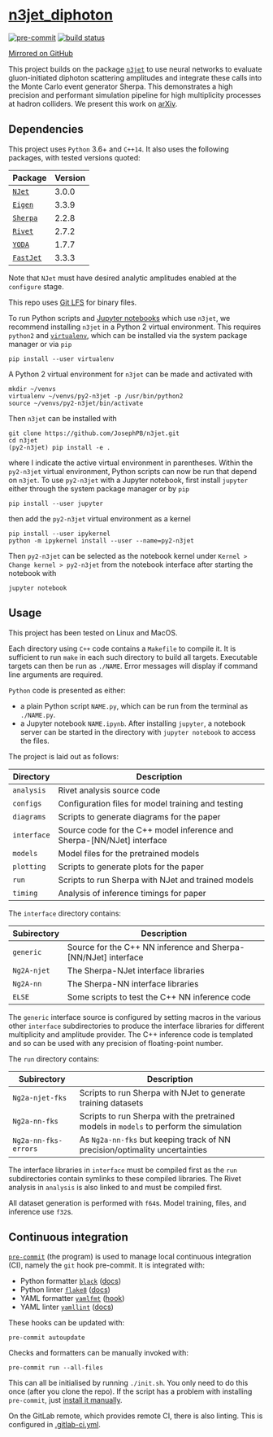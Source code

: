 # [n3jet_diphoton](https://gitlab.com/JosephPB/n3jet_diphoton)

[![pre-commit](https://img.shields.io/badge/pre--commit-enabled-brightgreen?logo=pre-commit&logoColor=white)](https://github.com/pre-commit/pre-commit)
[![build status](https://gitlab.com/JosephPB/n3jet_diphoton/badges/main/pipeline.svg?ignore_skipped=true)](https://gitlab.com/JosephPB/n3jet_diphoton/-/pipelines)

[Mirrored on GitHub](https://github.com/JosephPB/n3jet_diphoton)

This project builds on the package [`n3jet`](https://github.com/JosephPB/n3jet) to use neural networks to evaluate gluon-initiated diphoton scattering amplitudes and integrate these calls into the Monte Carlo event generator Sherpa.
This demonstrates a high precision and performant simulation pipeline for high multiplicity processes at hadron colliders.
We present this work on [arXiv](https://arxiv.org/abs/2106.09474v1).

## Dependencies

This project uses `Python` 3.6+ and `C++14`.
It also uses the following packages, with tested versions quoted:

| Package                                   | Version |
| ----------------------------------------- | ------- |
| [`NJet`](https://bitbucket.org/njet/njet) | 3.0.0   |
| [`Eigen`](https://eigen.tuxfamily.org)    | 3.3.9   |
| [`Sherpa`](https://sherpa-team.gitlab.io) | 2.2.8   |
| [`Rivet`](https://rivet.hepforge.org)     | 2.7.2   |
| [`YODA`](https://yoda.hepforge.org/)      | 1.7.7   |
| [`FastJet`](http://fastjet.fr/)           | 3.3.3   |

Note that `NJet` must have desired analytic amplitudes enabled at the `configure` stage.

This repo uses [Git LFS](https://git-lfs.github.com/) for binary files.

To run Python scripts and [Jupyter notebooks](https://jupyter.org/) which use `n3jet`, we recommend installing `n3jet` in a Python 2 virtual environment.
This requires `python2` and [`virtualenv`](https://virtualenv.pypa.io), which can be installed via the system package manager or via `pip`
```shell
pip install --user virtualenv
```
A Python 2 virtual environment for `n3jet` can be made and activated with
```shell
mkdir ~/venvs
virtualenv ~/venvs/py2-n3jet -p /usr/bin/python2
source ~/venvs/py2-n3jet/bin/activate
```
Then `n3jet` can be installed with
```shell
git clone https://github.com/JosephPB/n3jet.git
cd n3jet
(py2-n3jet) pip install -e .
```
where I indicate the active virtual environment in parentheses.
Within the `py2-n3jet` virtual environment, Python scripts can now be run that depend on `n3jet`.
To use `py2-n3jet` with a Jupyter notebook, first install `jupyter` either through the system package manager or by `pip`
```shell
pip install --user jupyter
```
then add the `py2-n3jet` virtual environment as a kernel
```shell
pip install --user ipykernel
python -m ipykernel install --user --name=py2-n3jet
```
Then `py2-n3jet` can be selected as the notebook kernel under `Kernel > Change kernel > py2-n3jet` from the notebook interface after starting the notebook with
```shell
jupyter notebook
```

## Usage

This project has been tested on Linux and MacOS.

Each directory using `C++` code contains a `Makefile` to compile it.
It is sufficient to run `make` in each such directory to build all targets.
Executable targets can then be run as `./NAME`.
Error messages will display if command line arguments are required.

`Python` code is presented as either:

-   a plain Python script `NAME.py`, which can be run from the terminal as `./NAME.py`.
-   a Jupyter notebook `NAME.ipynb`. After installing `jupyter`, a notebook server can be started in the directory with `jupyter notebook` to access the files.

The project is laid out as follows:

| Directory   | Description                                                            |
| ----------- | ---------------------------------------------------------------------- |
| `analysis`  | Rivet analysis source code                                             |
| `configs`   | Configuration files for model training and testing                     |
| `diagrams`  | Scripts to generate diagrams for the paper                             |
| `interface` | Source code for the C++ model inference and Sherpa-[NN/NJet] interface |
| `models`    | Model files for the pretrained models                                  |
| `plotting`  | Scripts to generate plots for the paper                                |
| `run`       | Scripts to run Sherpa with NJet and trained models                     |
| `timing`    | Analysis of inference timings for paper                                |

The `interface` directory contains:

| Subirectory | Description                                                    |
| ----------- | -------------------------------------------------------------- |
| `generic`   | Source for the C++ NN inference and Sherpa-[NN/NJet] interface |
| `Ng2A-njet` | The Sherpa-NJet interface libraries                            |
| `Ng2A-nn`   | The Sherpa-NN interface libraries                              |
| `ELSE`      | Some scripts to test the C++ NN inference code                 |

The `generic` interface source is configured by setting macros in the various other `interface` subdirectories to produce the interface libraries for different multiplicity and amplitude provider.
The C++ inference code is templated and so can be used with any precision of floating-point number.

The `run` directory contains:

| Subirectory          | Description                                                                            |
| -------------------- | -------------------------------------------------------------------------------------- |
| `Ng2a-njet-fks`      | Scripts to run Sherpa with NJet to generate training datasets                          |
| `Ng2a-nn-fks`        | Scripts to run Sherpa with the pretrained models in `models` to perform the simulation |
| `Ng2a-nn-fks-errors` | As `Ng2a-nn-fks` but keeping track of NN precision/optimality uncertainties            |

The interface libraries in `interface` must be compiled first as the `run` subdirectories contain symlinks to these compiled libraries.
The Rivet analysis in `analysis` is also linked to and must be compiled first.

All dataset generation is performed with `f64`s.
Model training, files, and inference use `f32`s.

## Continuous integration

[`pre-commit`](https://pre-commit.com/) (the program) is used to manage local continuous integration (CI), namely the `git` hook pre-commit.
It is integrated with:

-   Python formatter [`black`](https://github.com/psf/black) ([docs](https://black.readthedocs.io/en/stable/integrations/source_version_control.html))
-   Python linter [`flake8`](https://github.com/pycqa/flake8) ([docs](https://flake8.pycqa.org/en/latest/user/using-hooks.html))
-   YAML formatter [`yamlfmt`](https://github.com/mmlb/yamlfmt) ([hook](https://github.com/jumanjihouse/pre-commit-hook-yamlfmt))
-   YAML linter [`yamllint`](https://github.com/adrienverge/yamllint) ([docs](https://yamllint.readthedocs.io/en/stable/integration.html))

These hooks can be updated with:

```shell
pre-commit autoupdate
```

Checks and formatters can be manually invoked with:

```shell
pre-commit run --all-files
```

This can all be initialised by running `./init.sh`.
You only need to do this once (after you clone the repo).
If the script has a problem with installing `pre-commit`, just [install it manually](https://pre-commit.com/index.html#installation).

On the GitLab remote, which provides remote CI, there is also linting.
This is configured in [.gitlab-ci.yml](.gitlab-ci.yml).
